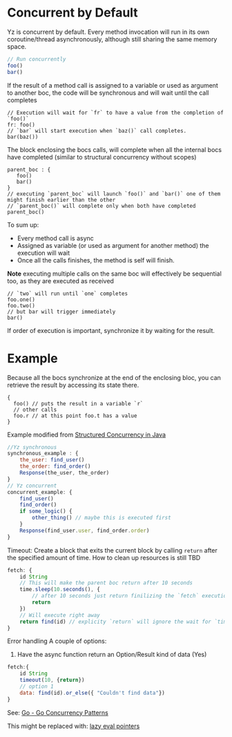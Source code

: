 # Concurrent by Default 
Yz is concurrent by default. Every method invocation will run in its own coroutine/thread asynchronously, although still sharing the same memory space.
```js
// Run concurrently 
foo()
bar()
```

If the result of a method call is assigned to a variable or used as argument to another boc, the code will be synchronous and will wait until the call completes

```
// Execution will wait for `fr` to have a value from the completion of `foo()`
fr: foo()
// `bar` will start execution when `baz()` call completes.
bar(baz())
```

The block enclosing the bocs calls, will complete when all the internal bocs have completed (similar to structural concurrency without scopes)

```
parent_boc : { 
   foo()
   bar() 
}
// executing `parent_boc` will launch `foo()` and `bar()` one of them might finish earlier than the other
// `parent_boc()` will complete only when both have completed
parent_boc()
```

To sum up: 
- Every method call is async
- Assigned as variable (or used as argument for another method) the execution will wait
- Once all the calls finishes, the method is self will finish. 

**Note** executing multiple calls on the same boc will effectively be sequential too, as they are executed as received

```
// `two` will run until `one` completes 
foo.one()
foo.two()
// but bar will trigger immediately
bar() 
```

If order of execution is important, synchronize it by waiting for the result. 

# Example

Because all the bocs synchronize at the end of the enclosing bloc, you can retrieve the result by accessing its state there.
```
{
  foo() // puts the result in a variable `r`
  // other calls
  foo.r // at this point foo.t has a value 
}
```

Example modified from [Structured Concurrency in Java](https://openjdk.org/jeps/428#:~:text=For%20example%2C%20in%20this%20single%2Dthreaded%20version%20of%20handle()%20the%20task%2Dsubtask%20relationship%20is%20apparent%20from%20the%20syntactic%20structure%3A)
```javascript
//Yz synchronous
synchronous_example : {
    the_user: find_user()
    the_order: find_order()
    Response(the_user, the_order)
}
// Yz concurrent
concurrent_example: {
    find_user()
    find_order()
    if some_logic() {
        other_thing() // maybe this is executed first
    }
    Response(find_user.user, find_order.order)
}
```

Timeout: 
Create a block that exits the current block by calling `return` after the specified amount of time. How to clean up resources is still TBD

```javascript
fetch: {
    id String
    // This will make the parent boc return after 10 seconds
    time.sleep(10.seconds(), {
        // after 10 seconds just return finilizing the `fetch` execution
        return
    })
    // Will execute right away
    return find(id) // explicity `return` will ignore the wait for `time.sleep` to complete. 
}
```

Error handling
A couple of options:
1. Have the async function return an Option/Result kind of data (Yes)

```javascript
fetch:{
    id String
    timeout(10, {return})
    // option 1
    data: find(id).or_else({ "Couldn't find data"})
}
```


See: [Go - Go Concurrency Patterns](Go%20-%20Go%20Concurrency%20Patterns.md)

This might be replaced with: [lazy eval pointers](../Questions/Async%20%2B%20Lazy%20eval%20%2B%20Structured%20Concurrency.md)

